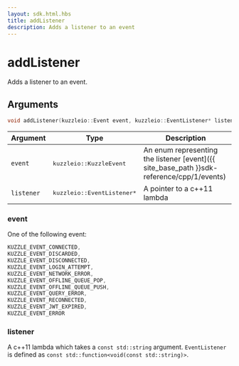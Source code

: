 ```yaml
---
layout: sdk.html.hbs
title: addListener
description: Adds a listener to an event
---
```


# addListener

Adds a listener to an event.

## Arguments

```cpp
void addListener(kuzzleio::Event event, kuzzleio::EventListener* listener);
```

| Argument   | Type                      | Description
| ---------- |------------------------------------------------------------------------------------------------------ | -------- |
| `event`    | <pre>kuzzleio::KuzzleEvent</pre>           | An enum representing the listener [event]({{ site_base_path }}sdk-reference/cpp/1/events)
| `listener` | <pre>kuzzleio::EventListener*</pre> | A pointer to a c++11 lambda

### event

One of the following event:

```cpp
KUZZLE_EVENT_CONNECTED,
KUZZLE_EVENT_DISCARDED,
KUZZLE_EVENT_DISCONNECTED,
KUZZLE_EVENT_LOGIN_ATTEMPT,
KUZZLE_EVENT_NETWORK_ERROR,
KUZZLE_EVENT_OFFLINE_QUEUE_POP,
KUZZLE_EVENT_OFFLINE_QUEUE_PUSH,
KUZZLE_EVENT_QUERY_ERROR,
KUZZLE_EVENT_RECONNECTED,
KUZZLE_EVENT_JWT_EXPIRED,
KUZZLE_EVENT_ERROR
```

### listener

A c++11 lambda which takes a `const std::string` argument.
`EventListener` is defined as `const std::function<void(const std::string)>`.
